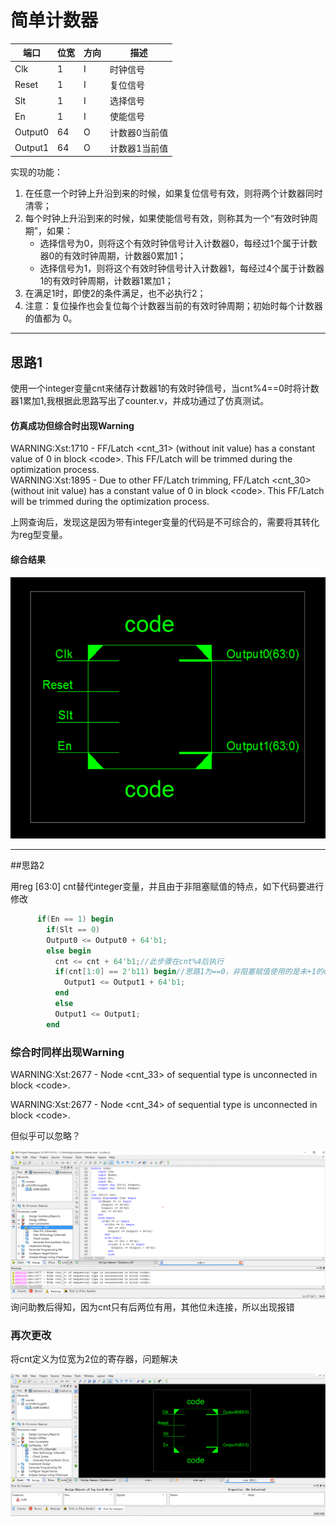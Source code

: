 # 简单计数器
|端口|位宽|方向|描述|
|----|----|----|----|
|Clk|1|I|时钟信号|
|Reset|1|I|复位信号|
|Slt|1|I|选择信号|
|En|1|I|使能信号|
|Output0|64|O|计数器0当前值|
|Output1|64|O|计数器1当前值|
实现的功能：
1. 在任意一个时钟上升沿到来的时候，如果复位信号有效，则将两个计数器同时清零；
2. 每个时钟上升沿到来的时候，如果使能信号有效，则称其为一个“有效时钟周期”，如果：
   - 选择信号为0，则将这个有效时钟信号计入计数器0，每经过1个属于计数器0的有效时钟周期，计数器0累加1；
   - 选择信号为1，则将这个有效时钟信号计入计数器1，每经过4个属于计数器1的有效时钟周期，计数器1累加1；
3. 在满足1时，即使2的条件满足，也不必执行2；
4. 注意：复位操作也会复位每个计数器当前的有效时钟周期；初始时每个计数器的值都为 0。
******
## 思路1
使用一个integer变量cnt来储存计数器1的有效时钟信号，当cnt%4==0时将计数器1累加1,我根据此思路写出了counter.v，并成功通过了仿真测试。

#### 仿真成功但综合时出现Warning

WARNING:Xst:1710 - FF/Latch <cnt_31> (without init value) has a constant value of 0 in block \<code>. This FF/Latch will be trimmed during the optimization process.  
WARNING:Xst:1895 - Due to other FF/Latch trimming, FF/Latch \<cnt_30> (without init value) has a constant value of 0 in block \<code>. This FF/Latch will be trimmed during the optimization process.

上网查询后，发现这是因为带有integer变量的代码是不可综合的，需要将其转化为reg型变量。

#### 综合结果
![图 1](images/0515b40becd72f1af2bb0522e76793d4d69b4f858f5f155f48e6019a86d8a959.png)  
****
##思路2

用reg [63:0] cnt替代integer变量，并且由于非阻塞赋值的特点，如下代码要进行修改
```Verilog
      if(En == 1) begin
        if(Slt == 0)
        Output0 <= Output0 + 64'b1;
        else begin
          cnt <= cnt + 64'b1;//此步骤在cnt%4后执行
          if(cnt[1:0] == 2'b11) begin//思路1为==0，非阻塞赋值使用的是未+1的cnt
            Output1 <= Output1 + 64'b1;
          end          
          else
          Output1 <= Output1;
        end
``` 
### 综合时同样出现Warning

WARNING:Xst:2677 - Node \<cnt_33> of sequential type is unconnected in block \<code>.

WARNING:Xst:2677 - Node \<cnt_34> of sequential type is unconnected in block \<code>.

但似乎可以忽略？

![图 2](images/bb8ebf599389208798b429743f1456e72e73b5d027be960c9a83a48b9bea579d.png)  
询问助教后得知，因为cnt只有后两位有用，其他位未连接，所以出现报错

### 再次更改

将cnt定义为位宽为2位的寄存器，问题解决

![图 1](images/bf2c64a1430cb480b6ad56f29d00f98437e53bcca7a5e0d94a43ab25fa88286e.png)  
